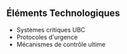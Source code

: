 ## Éléments Technologiques
- Systèmes critiques UBC
- Protocoles d'urgence
- Mécanismes de contrôle ultime
